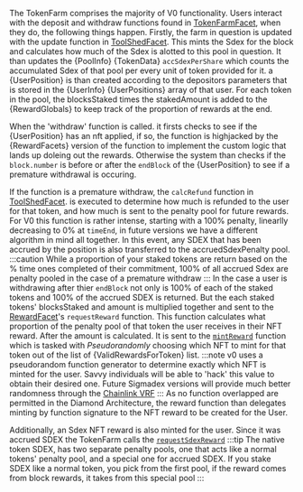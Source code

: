 The TokenFarm comprises the majority of V0 functionality.  Users interact with the deposit and withdraw functions found in [TokenFarmFacet](../Api%20Specification/facets/TokenFarmFacet), when they do, the following things happen.  Firstly, the farm in question is updated with the update function in [ToolShedFacet](../Api%20Specification/facets/ToolShedFacet#updatePool). This mints the Sdex for the block and calculates how much of the Sdex is alotted to this pool in question.  It than updates the {PoolInfo} {TokenData} `accSdexPerShare` which counts the accumulated Sdex of that pool per every unit of token provided for it. a {UserPosition}  is than created according to the depositors parameters that is stored in the {UserInfo} {UserPositions} array of that user. For each token in the pool, the blocksStaked times the stakedAmount is added to the {RewardGlobals} to keep track of the proportion of rewards at the end. 

When the 'withdraw' function is called. it firsts checks to see if the {UserPosition} has an nft applied, if so, the function is highjacked by the {RewardFacets} version of the function to implement the custom logic that lands up doleing out the rewards.  Otherwise the system than checks if the `block.number` is before or after the `endBlock` of the {UserPosition} to see if a premature withdrawal is occuring.

If the function is a premature withdraw, the `calcRefund` function in [ToolShedFacet](../Api%20Specification/facets/ToolShedFacet#calcrefund). is executed to determine how much is refunded to the user for that token, and how much is sent to the penalty pool for future rewards.  For V0 this function is rather intense, starting with a 100% penalty, linearlly decreasing to 0% at `timeEnd`, in future versions we have a different algorithm in mind all together.  In this event, any SDEX that has been accrued by the position is also transferred to the accruedSdexPenalty pool.
:::caution
While a proportion of your staked tokens are return based on the % time ones completed of their commitment, 100% of all accrued Sdex are penalty pooled in the case of a premature withdraw
:::
In the case a user is withdrawing after thier `endBlock` not only is 100% of each of the staked tokens and 100% of the accrued SDEX is returned.  But the each staked tokens' blocksStaked and amount is multiplied together and sent to the [RewardFacet](../Api%20Specification/facets/RewardFacet#requestreward)'s `requestReward` function.  This function calculates what proportion of the penalty pool of that token the user receives in their NFT reward.  After the amount is calculated.  It is sent to the [`mintReward`](../Api%20Specification/facets/RewardFacet#mintreward) function which is tasked with *Pseudorandomly* choosing which NFT to mint for that token out of the list of {ValidRewardsForToken} list.
:::note
v0 uses a pseudorandom function generator to determine exactly which NFT is minted for the user.  Savvy individuals will be able to 'hack' this value to obtain their desired one.  Future Sigmadex versions will provide much better randomness through the [Chainlink VRF](https://docs.chain.link/docs/chainlink-vrf/)
:::
As no function overlapped are permitted in the Diamond Architecture, the reward function than delegates minting by function signature to the NFT reward to be created for the User.

Additionally, an Sdex NFT reward is also minted for the user.  Since it was accrued SDEX the TokenFarm calls the [`requestSdexReward`](../Api%20Specification/facets/RewardFacet#requestsdexreward)
:::tip
The native token SDEX, has two separate penalty pools, one that acts like a normal tokens' penalty pool, and a special one for accrued SDEX. If you stake SDEX like a normal token, you pick from the first pool, if the reward comes from block rewards, it takes from this special pool
:::
